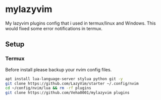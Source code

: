 # mylazyvim
My lazyvim plugins config that i used in termux/linux and Windows.
This would fixed some error notifications in termux.

## Setup
### Termux
Before install please backup your nvim config files.
```bash
apt install lua-language-server stylua python git -y
git clone https://github.com/LazyVim/starter ~/.config/nvim
cd ~/config/nvim/lua && rm -rf plugins
git clone https://github.com/Veha0001/mylazyvim plugins
```

